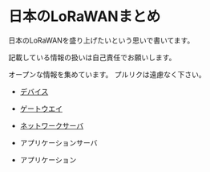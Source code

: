 日本のLoRaWANまとめ
===================

日本のLoRaWANを盛り上げたいという思いで書いてます。

記載している情報の扱いは自己責任でお願いします。

オープンな情報を集めています。
プルリクは遠慮なく下さい。

- [デバイス](https://github.com/tanupoo/lorawan-japan/tree/master/device/)

- [ゲートウエイ](https://github.com/tanupoo/lorawan-japan/tree/master/gateway/)

- [ネットワークサーバ](https://github.com/tanupoo/lorawan-japan/tree/master/ns/)

- アプリケーションサーバ

- アプリケーション
